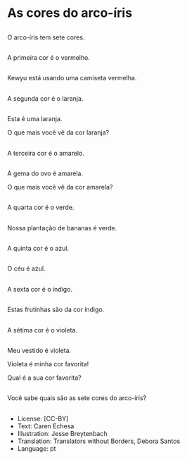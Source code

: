 # As cores do arco-íris

##
O arco-íris tem sete cores.

##
A primeira cor é o vermelho.

##
Kewyu está usando uma camiseta vermelha.

##
A segunda cor é o laranja.

##
Esta é uma laranja.

O que mais você vê da cor laranja?

##
A terceira cor é o amarelo.

##
A gema do ovo é amarela.

O que mais você vê da cor amarela?

##
A quarta cor é o verde.

##
Nossa plantação de bananas é verde.

##
A quinta cor é o azul.

##
O céu é azul.

##
A sexta cor é o índigo.

##
Estas frutinhas são da cor índigo.

##
A sétima cor é o violeta.

##
Meu vestido é violeta.

Violeta é minha cor favorita!

Qual é a sua cor favorita?

##
Você sabe quais são as sete cores do arco-íris?

##
* License: [CC-BY]
* Text: Caren Echesa
* Illustration: Jesse Breytenbach
* Translation: Translators without Borders, Debora Santos
* Language: pt
